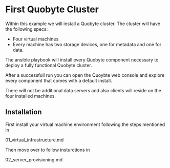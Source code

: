 # First Quobyte Cluster

Within this example we will install a Quobyte cluster.
The cluster will have the following specs:

* Four virtual machines
 * Every machine has two storage devices, one for metadata and one for data.

The ansible playbook will install every Quobyte component necessary to deploy 
a fully functional Quobyte cluster.

After a successfull run you can open the Quoybte web console and explore every 
component that comes with a default install.

There will not be additional data servers and also clients will reside on the 
four installed machines.

## Installation

First install your virtual machine environment following the steps mentioned in 

01_virtual_infrastructure.md

Then move over to follow insturctions in 

02_server_provisioning.md


